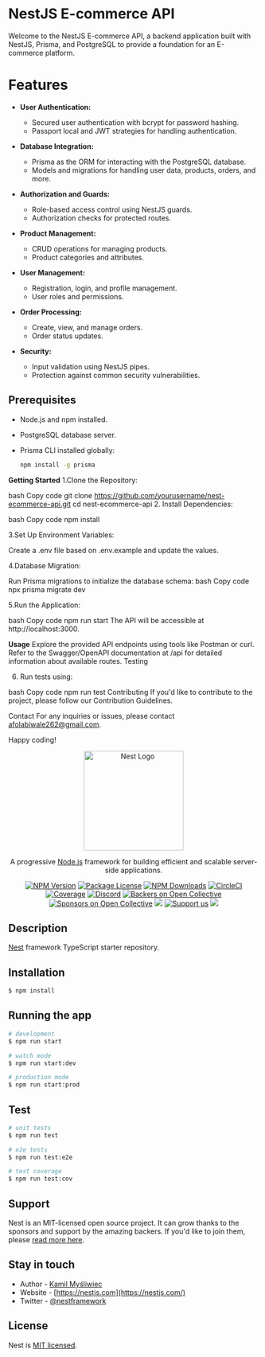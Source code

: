 # NestJS E-commerce API
Welcome to the NestJS E-commerce API, a backend application built with NestJS, Prisma, and PostgreSQL to provide a foundation for an E-commerce platform.


# Features

- **User Authentication:**
  - Secured user authentication with bcrypt for password hashing.
  - Passport local and JWT strategies for handling authentication.

- **Database Integration:**
  - Prisma as the ORM for interacting with the PostgreSQL database.
  - Models and migrations for handling user data, products, orders, and more.

- **Authorization and Guards:**
  - Role-based access control using NestJS guards.
  - Authorization checks for protected routes.
- **Product Management:**
  - CRUD operations for managing products.
  - Product categories and attributes.  

- **User Management:**
  - Registration, login, and profile management.
  - User roles and permissions.

- **Order Processing:**
  - Create, view, and manage orders.
  - Order status updates.

- **Security:**
  - Input validation using NestJS pipes.
  - Protection against common security vulnerabilities.

## Prerequisites

- Node.js and npm installed.
- PostgreSQL database server.
- Prisma CLI installed globally:

  ```bash
  npm install -g prisma

**Getting Started**
1.Clone the Repository:

  bash
  Copy code
  git clone https://github.com/yourusername/nest-ecommerce-api.git
  cd nest-ecommerce-api
2. Install Dependencies:

  bash
  Copy code
  npm install

3.Set Up Environment Variables:
  
  Create a .env file based on .env.example and update the values.
  
4.Database Migration:

 Run Prisma migrations to initialize the database schema:
  bash
  Copy code
  npx prisma migrate dev

5.Run the Application:
  
  bash
  Copy code
  npm run start
  The API will be accessible at http://localhost:3000.

**Usage**
  Explore the provided API endpoints using tools like Postman or curl.
  Refer to the Swagger/OpenAPI documentation at /api for detailed information about available routes.
  Testing

6. Run tests using:
  
  bash
  Copy code
  npm run test
Contributing
If you'd like to contribute to the project, please follow our Contribution Guidelines.


Contact
For any inquiries or issues, please contact afolabiwale262@gmail.com.

Happy coding!



<p align="center">
  <a href="http://nestjs.com/" target="blank"><img src="https://nestjs.com/img/logo-small.svg" width="200" alt="Nest Logo" /></a>
</p>

[circleci-image]: https://img.shields.io/circleci/build/github/nestjs/nest/master?token=abc123def456
[circleci-url]: https://circleci.com/gh/nestjs/nest

  <p align="center">A progressive <a href="http://nodejs.org" target="_blank">Node.js</a> framework for building efficient and scalable server-side applications.</p>
    <p align="center">
<a href="https://www.npmjs.com/~nestjscore" target="_blank"><img src="https://img.shields.io/npm/v/@nestjs/core.svg" alt="NPM Version" /></a>
<a href="https://www.npmjs.com/~nestjscore" target="_blank"><img src="https://img.shields.io/npm/l/@nestjs/core.svg" alt="Package License" /></a>
<a href="https://www.npmjs.com/~nestjscore" target="_blank"><img src="https://img.shields.io/npm/dm/@nestjs/common.svg" alt="NPM Downloads" /></a>
<a href="https://circleci.com/gh/nestjs/nest" target="_blank"><img src="https://img.shields.io/circleci/build/github/nestjs/nest/master" alt="CircleCI" /></a>
<a href="https://coveralls.io/github/nestjs/nest?branch=master" target="_blank"><img src="https://coveralls.io/repos/github/nestjs/nest/badge.svg?branch=master#9" alt="Coverage" /></a>
<a href="https://discord.gg/G7Qnnhy" target="_blank"><img src="https://img.shields.io/badge/discord-online-brightgreen.svg" alt="Discord"/></a>
<a href="https://opencollective.com/nest#backer" target="_blank"><img src="https://opencollective.com/nest/backers/badge.svg" alt="Backers on Open Collective" /></a>
<a href="https://opencollective.com/nest#sponsor" target="_blank"><img src="https://opencollective.com/nest/sponsors/badge.svg" alt="Sponsors on Open Collective" /></a>
  <a href="https://paypal.me/kamilmysliwiec" target="_blank"><img src="https://img.shields.io/badge/Donate-PayPal-ff3f59.svg"/></a>
    <a href="https://opencollective.com/nest#sponsor"  target="_blank"><img src="https://img.shields.io/badge/Support%20us-Open%20Collective-41B883.svg" alt="Support us"></a>
  <a href="https://twitter.com/nestframework" target="_blank"><img src="https://img.shields.io/twitter/follow/nestframework.svg?style=social&label=Follow"></a>
</p>
  <!--[![Backers on Open Collective](https://opencollective.com/nest/backers/badge.svg)](https://opencollective.com/nest#backer)
  [![Sponsors on Open Collective](https://opencollective.com/nest/sponsors/badge.svg)](https://opencollective.com/nest#sponsor)-->

## Description

[Nest](https://github.com/nestjs/nest) framework TypeScript starter repository.

## Installation

```bash
$ npm install
```

## Running the app

```bash
# development
$ npm run start

# watch mode
$ npm run start:dev

# production mode
$ npm run start:prod
```

## Test

```bash
# unit tests
$ npm run test

# e2e tests
$ npm run test:e2e

# test coverage
$ npm run test:cov
```

## Support

Nest is an MIT-licensed open source project. It can grow thanks to the sponsors and support by the amazing backers. If you'd like to join them, please [read more here](https://docs.nestjs.com/support).

## Stay in touch

- Author - [Kamil Myśliwiec](https://kamilmysliwiec.com)
- Website - [https://nestjs.com](https://nestjs.com/)
- Twitter - [@nestframework](https://twitter.com/nestframework)

## License

Nest is [MIT licensed](LICENSE).
